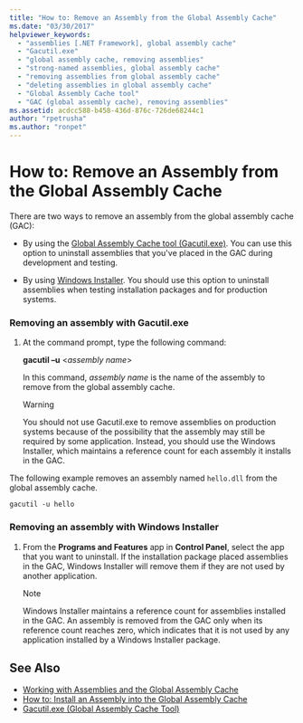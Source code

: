 ```yaml
---
title: "How to: Remove an Assembly from the Global Assembly Cache"
ms.date: "03/30/2017"
helpviewer_keywords: 
  - "assemblies [.NET Framework], global assembly cache"
  - "Gacutil.exe"
  - "global assembly cache, removing assemblies"
  - "strong-named assemblies, global assembly cache"
  - "removing assemblies from global assembly cache"
  - "deleting assemblies in global assembly cache"
  - "Global Assembly Cache tool"
  - "GAC (global assembly cache), removing assemblies"
ms.assetid: acdcc588-b458-436d-876c-726de68244c1
author: "rpetrusha"
ms.author: "ronpet"
---
```

# How to: Remove an Assembly from the Global Assembly Cache
There are two ways to remove an assembly from the global assembly cache (GAC):  
  
-   By using the [Global Assembly Cache tool (Gacutil.exe)](../../../docs/framework/tools/gacutil-exe-gac-tool.md). You can use this option to uninstall assemblies that you've placed in the GAC during development and testing.  
  
-   By using [Windows Installer](/windows/desktop/Msi/windows-installer-portal). You should use this option to uninstall assemblies when testing installation packages and for production systems.  
  
### Removing an assembly with Gacutil.exe  
  
1.  At the command prompt, type the following command:  
  
     **gacutil –u** \<*assembly name*>  
  
     In this command, *assembly name* is the name of the assembly to remove from the global assembly cache.  
  
    > [!WARNING]
    >  You should not use Gacutil.exe to remove assemblies on production systems because of the possibility that the assembly may still be required by some application. Instead, you should use the Windows Installer, which maintains a reference count for each assembly it installs in the GAC.  
  
 The following example removes an assembly named `hello.dll` from the global assembly cache.  
  
```  
gacutil -u hello  
```  
  
### Removing an assembly with Windows Installer  
  
1.  From the **Programs and Features** app in **Control Panel**, select the app that you want to uninstall. If the installation package placed assemblies in the GAC, Windows Installer will remove them if they are not used by another application.  
  
    > [!NOTE]
    >  Windows Installer maintains a reference count for assemblies installed in the GAC. An assembly is removed from the GAC only when its reference count reaches zero, which indicates that it is not used by any application installed by a Windows Installer package.  
  
## See Also  
- [Working with Assemblies and the Global Assembly Cache](../../../docs/framework/app-domains/working-with-assemblies-and-the-gac.md)  
- [How to: Install an Assembly into the Global Assembly Cache](../../../docs/framework/app-domains/how-to-install-an-assembly-into-the-gac.md)  
- [Gacutil.exe (Global Assembly Cache Tool)](../../../docs/framework/tools/gacutil-exe-gac-tool.md)
